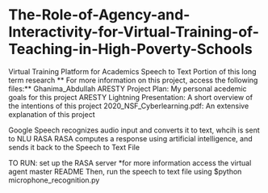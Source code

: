 # The-Role-of-Agency-and-Interactivity-for-Virtual-Training-of-Teaching-in-High-Poverty-Schools
Virtual Training Platform for Academics
Speech to Text Portion of this long term research 
**
For more information on this project, access the following files:**
Ghanima_Abdullah ARESTY Project Plan: My personal acedemic goals for this project
ARESTY Lightning Presentation: A short overview of the intentions of this project
2020_NSF_Cyberlearning.pdf: An extensive explanation of this project


Google Speech recognizes audio input and converts it to text, whcih is sent to NLU RASA
RASA computes a response using artificial intelligence, and sends it back to the Speech to Text File

TO RUN:
set up the RASA server
*for more information access the virtual agent master README
Then, run the speech to text file using $python microphone_recognition.py


